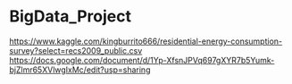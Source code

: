 # BigData_Project
https://www.kaggle.com/kingburrito666/residential-energy-consumption-survey?select=recs2009_public.csv
https://docs.google.com/document/d/1Yp-XfsnJPVq697gXYR7b5Yumk-bjZlmr65XVlwgIxMc/edit?usp=sharing
